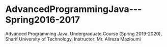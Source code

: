 # AdvancedProgrammingJava---Spring2016-2017
Advanced Programming Java, Undergraduate Course (Spring 2019-2020), Sharif University of Technology, Instructor: Mr. Alireza Mazloumi
